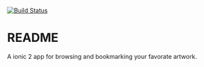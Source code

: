 [![Build Status](https://travis-ci.org/yiochen/deviMark.svg?branch=master)](https://travis-ci.org/yiochen/deviMark)

# README

A ionic 2 app for browsing and bookmarking your favorate artwork.